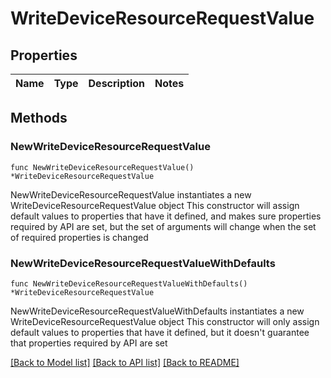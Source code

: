 # WriteDeviceResourceRequestValue

## Properties

Name | Type | Description | Notes
------------ | ------------- | ------------- | -------------

## Methods

### NewWriteDeviceResourceRequestValue

`func NewWriteDeviceResourceRequestValue() *WriteDeviceResourceRequestValue`

NewWriteDeviceResourceRequestValue instantiates a new WriteDeviceResourceRequestValue object
This constructor will assign default values to properties that have it defined,
and makes sure properties required by API are set, but the set of arguments
will change when the set of required properties is changed

### NewWriteDeviceResourceRequestValueWithDefaults

`func NewWriteDeviceResourceRequestValueWithDefaults() *WriteDeviceResourceRequestValue`

NewWriteDeviceResourceRequestValueWithDefaults instantiates a new WriteDeviceResourceRequestValue object
This constructor will only assign default values to properties that have it defined,
but it doesn't guarantee that properties required by API are set


[[Back to Model list]](../README.md#documentation-for-models) [[Back to API list]](../README.md#documentation-for-api-endpoints) [[Back to README]](../README.md)


